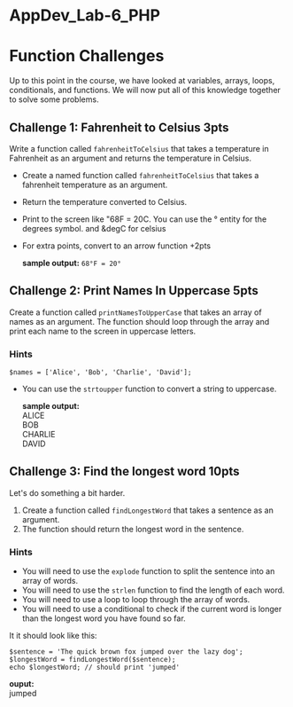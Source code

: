 # AppDev_Lab-6_PHP

# Function Challenges
Up to this point in the course, we have looked at variables, arrays, loops, conditionals, and functions. We will now put all of this knowledge together to solve some problems.

## Challenge 1: Fahrenheit to Celsius 3pts
Write a function called `fahrenheitToCelsius` that takes a temperature in Fahrenheit as an argument and returns the temperature in Celsius.

  - Create a named function called `fahrenheitToCelsius` that takes a fahrenheit temperature as an argument. 
  - Return the temperature converted to Celsius.
  - Print to the screen like "68F = 20C. You can use the &deg; entity for the degrees symbol. and 
    &degC for celsius
  - For extra points, convert to an arrow function +2pts

    **sample output:**  `68°F = 20°`



## Challenge 2: Print Names In Uppercase 5pts

Create a function called `printNamesToUpperCase` that takes an array of names as an argument. The function should loop through the array and print each name to the screen in uppercase letters.

### Hints
  `$names = ['Alice', 'Bob', 'Charlie', 'David'];`
- You can use the `strtoupper` function to convert a string to uppercase.

  **sample  output:** <br>
        ALICE <br>
        BOB <br>
        CHARLIE <br>
        DAVID <br>

## Challenge 3: Find the longest word 10pts

Let's do something a bit harder.

1. Create a function called `findLongestWord` that takes a sentence as an argument.
2. The function should return the longest word in the sentence.

### Hints

- You will need to use the `explode` function to split the sentence into an array of words.
- You will need to use the `strlen` function to find the length of each word.
- You will need to use a loop to loop through the array of words.
- You will need to use a conditional to check if the current word is longer than the longest word you have found so far.


It it should look like this:

`$sentence = 'The quick brown fox jumped over the lazy dog';` <br>
`$longestWord = findLongestWord($sentence);` <br>
`echo $longestWord; // should print 'jumped'` <br>

**ouput:** <br>
jumped
